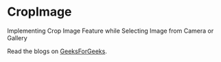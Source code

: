 # CropImage

Implementing Crop Image Feature while Selecting Image from Camera or Gallery

 Read the blogs on [GeeksForGeeks](https://www.geeksforgeeks.org/how-to-crop-image-from-camera-and-gallery-in-android/).
